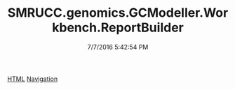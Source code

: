 ﻿---
title: SMRUCC.genomics.GCModeller.Workbench.ReportBuilder
date: 7/7/2016 5:42:54 PM
---

[HTML](T-SMRUCC.genomics.GCModeller.Workbench.ReportBuilder.HTML.html)
[Navigation](T-SMRUCC.genomics.GCModeller.Workbench.ReportBuilder.Navigation.html)
